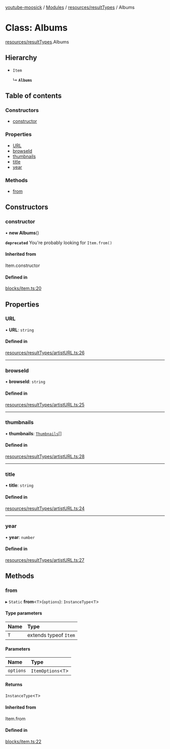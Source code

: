 [youtube-moosick](../README.md) / [Modules](../modules.md) / [resources/resultTypes](../modules/resources_resultTypes.md) / Albums

# Class: Albums

[resources/resultTypes](../modules/resources_resultTypes.md).Albums

## Hierarchy

- `Item`

  ↳ **`Albums`**

## Table of contents

### Constructors

- [constructor](resources_resultTypes.Albums.md#constructor)

### Properties

- [URL](resources_resultTypes.Albums.md#url)
- [browseId](resources_resultTypes.Albums.md#browseid)
- [thumbnails](resources_resultTypes.Albums.md#thumbnails)
- [title](resources_resultTypes.Albums.md#title)
- [year](resources_resultTypes.Albums.md#year)

### Methods

- [from](resources_resultTypes.Albums.md#from)

## Constructors

### constructor

• **new Albums**()

**`deprecated`** You're probably looking for `Item.from()`

#### Inherited from

Item.constructor

#### Defined in

[blocks/item.ts:20](https://github.com/EvasiveXkiller/youtube-moosick/blob/ae18783/src/blocks/item.ts#L20)

## Properties

### URL

• **URL**: `string`

#### Defined in

[resources/resultTypes/artistURL.ts:26](https://github.com/EvasiveXkiller/youtube-moosick/blob/ae18783/src/resources/resultTypes/artistURL.ts#L26)

___

### browseId

• **browseId**: `string`

#### Defined in

[resources/resultTypes/artistURL.ts:25](https://github.com/EvasiveXkiller/youtube-moosick/blob/ae18783/src/resources/resultTypes/artistURL.ts#L25)

___

### thumbnails

• **thumbnails**: [`Thumbnails`](resources_generalTypes.Thumbnails.md)[]

#### Defined in

[resources/resultTypes/artistURL.ts:28](https://github.com/EvasiveXkiller/youtube-moosick/blob/ae18783/src/resources/resultTypes/artistURL.ts#L28)

___

### title

• **title**: `string`

#### Defined in

[resources/resultTypes/artistURL.ts:24](https://github.com/EvasiveXkiller/youtube-moosick/blob/ae18783/src/resources/resultTypes/artistURL.ts#L24)

___

### year

• **year**: `number`

#### Defined in

[resources/resultTypes/artistURL.ts:27](https://github.com/EvasiveXkiller/youtube-moosick/blob/ae18783/src/resources/resultTypes/artistURL.ts#L27)

## Methods

### from

▸ `Static` **from**<`T`\>(`options`): `InstanceType`<`T`\>

#### Type parameters

| Name | Type |
| :------ | :------ |
| `T` | extends typeof `Item` |

#### Parameters

| Name | Type |
| :------ | :------ |
| `options` | `ItemOptions`<`T`\> |

#### Returns

`InstanceType`<`T`\>

#### Inherited from

Item.from

#### Defined in

[blocks/item.ts:22](https://github.com/EvasiveXkiller/youtube-moosick/blob/ae18783/src/blocks/item.ts#L22)
